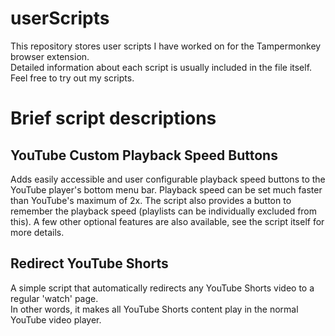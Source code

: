 # userScripts
This repository stores user scripts I have worked on for the Tampermonkey browser extension.  
Detailed information about each script is usually included in the file itself. Feel free to try out my scripts.

# Brief script descriptions
## YouTube Custom Playback Speed Buttons
Adds easily accessible and user configurable playback speed buttons to the YouTube player's bottom menu bar.
Playback speed can be set much faster than YouTube's maximum of 2x.
The script also provides a button to remember the playback speed (playlists can be individually excluded from this).
A few other optional features are also available, see the script itself for more details.

## Redirect YouTube Shorts
A simple script that automatically redirects any YouTube Shorts video to a regular 'watch' page.  
In other words, it makes all YouTube Shorts content play in the normal YouTube video player.
